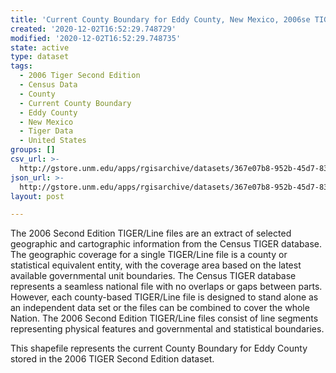 ```yaml
---
title: 'Current County Boundary for Eddy County, New Mexico, 2006se TIGER'
created: '2020-12-02T16:52:29.748729'
modified: '2020-12-02T16:52:29.748735'
state: active
type: dataset
tags:
  - 2006 Tiger Second Edition
  - Census Data
  - County
  - Current County Boundary
  - Eddy County
  - New Mexico
  - Tiger Data
  - United States
groups: []
csv_url: >-
  http://gstore.unm.edu/apps/rgisarchive/datasets/367e07b8-952b-45d7-836f-9bf765d6802b/tgr2006se_eddy_ctycu.derived.csv
json_url: >-
  http://gstore.unm.edu/apps/rgisarchive/datasets/367e07b8-952b-45d7-836f-9bf765d6802b/tgr2006se_eddy_ctycu.derived.json
layout: post

---
```

The 2006 Second Edition TIGER/Line files are an extract of selected geographic and cartographic information from the Census TIGER database.  The geographic coverage for a single TIGER/Line file is a county or statistical equivalent entity, with the coverage area based on the latest available governmental unit boundaries. The Census TIGER database represents a seamless national file with no overlaps or gaps between parts.  However, each county-based TIGER/Line file is designed to stand alone as an independent data set or the files can be combined to cover the whole Nation.  The 2006 Second Edition  TIGER/Line files consist of line segments representing physical features and governmental and statistical boundaries.  

This shapefile represents the current County Boundary for Eddy County stored in the 2006 TIGER Second Edition dataset.
